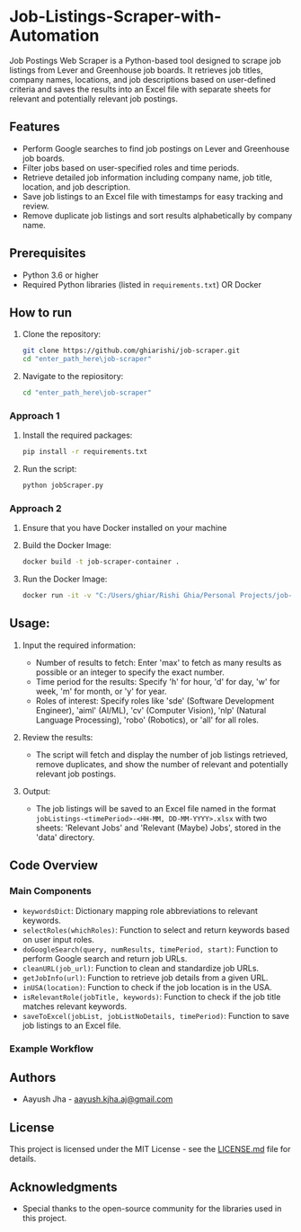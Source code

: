 # Job-Listings-Scraper-with-Automation

Job Postings Web Scraper is a Python-based tool designed to scrape job listings from Lever and Greenhouse job boards. It retrieves job titles, company names, locations, and job descriptions based on user-defined criteria and saves the results into an Excel file with separate sheets for relevant and potentially relevant job postings.

## Features

- Perform Google searches to find job postings on Lever and Greenhouse job boards.
- Filter jobs based on user-specified roles and time periods.
- Retrieve detailed job information including company name, job title, location, and job description.
- Save job listings to an Excel file with timestamps for easy tracking and review.
- Remove duplicate job listings and sort results alphabetically by company name.

## Prerequisites

- Python 3.6 or higher
- Required Python libraries (listed in `requirements.txt`) OR Docker

## How to run
1. Clone the repository:
   ```sh
   git clone https://github.com/ghiarishi/job-scraper.git
   cd "enter_path_here\job-scraper"
   ```

2. Navigate to the repiository: 
   ```sh
   cd "enter_path_here\job-scraper"
   ```

### Approach 1

1. Install the required packages:
   ```sh
   pip install -r requirements.txt
   ```

2. Run the script:
   ```sh
   python jobScraper.py
   ```

### Approach 2
1. Ensure that you have Docker installed on your machine

2. Build the Docker Image: 
   ```sh
   docker build -t job-scraper-container .
   ```

3. Run the Docker Image: 
   ```sh
   docker run -it -v "C:/Users/ghiar/Rishi Ghia/Personal Projects/job-scraper/data:/data" job-scraper-container
   ```

## Usage: 
1. Input the required information:
   - Number of results to fetch: Enter 'max' to fetch as many results as possible or an integer to specify the exact number.
   - Time period for the results: Specify 'h' for hour, 'd' for day, 'w' for week, 'm' for month, or 'y' for year.
   - Roles of interest: Specify roles like 'sde' (Software Development Engineer), 'aiml' (AI/ML), 'cv' (Computer Vision), 'nlp' (Natural Language Processing), 'robo' (Robotics), or 'all' for all roles.

2. Review the results:
   - The script will fetch and display the number of job listings retrieved, remove duplicates, and show the number of relevant and potentially relevant job postings.

4. Output:
   - The job listings will be saved to an Excel file named in the format `jobListings-<timePeriod>-<HH-MM, DD-MM-YYYY>.xlsx` with two sheets: 'Relevant Jobs' and 'Relevant (Maybe) Jobs', stored in the 'data' directory.

## Code Overview

### Main Components

- `keywordsDict`: Dictionary mapping role abbreviations to relevant keywords.
- `selectRoles(whichRoles)`: Function to select and return keywords based on user input roles.
- `doGoogleSearch(query, numResults, timePeriod, start)`: Function to perform Google search and return job URLs.
- `cleanURL(job_url)`: Function to clean and standardize job URLs.
- `getJobInfo(url)`: Function to retrieve job details from a given URL.
- `inUSA(location)`: Function to check if the job location is in the USA.
- `isRelevantRole(jobTitle, keywords)`: Function to check if the job title matches relevant keywords.
- `saveToExcel(jobList, jobListNoDetails, timePeriod)`: Function to save job listings to an Excel file.

### Example Workflow

## Authors

- Aayush Jha - aayush.kjha.aj@gmail.com

## License

This project is licensed under the MIT License - see the [LICENSE.md](LICENSE.md) file for details.

## Acknowledgments

- Special thanks to the open-source community for the libraries used in this project.
